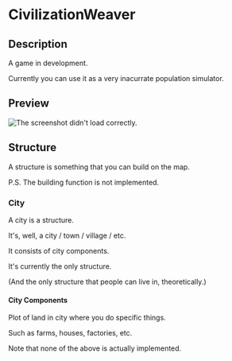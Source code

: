# CivilizationWeaver

## Description
 A game in development.

 Currently you can use it as a very inacurrate population simulator.

## Preview

 ![The screenshot didn't load correctly.](https://hydro.ac/d/LwOJ/p/2/file/hizt3Jfgr4RIzJhVxYrT_.png)

## Structure

 A structure is something that you can build on the map.

 P.S. The building function is not implemented.

### City

 A city is a structure.

 It's, well, a city / town / village / etc.

 It consists of city components.

 It's currently the only structure.

 (And the only structure that people can live in, theoretically.)

#### City Components

 Plot of land in city where you do specific things.

 Such as farms, houses, factories, etc.

 Note that none of the above is actually implemented.
